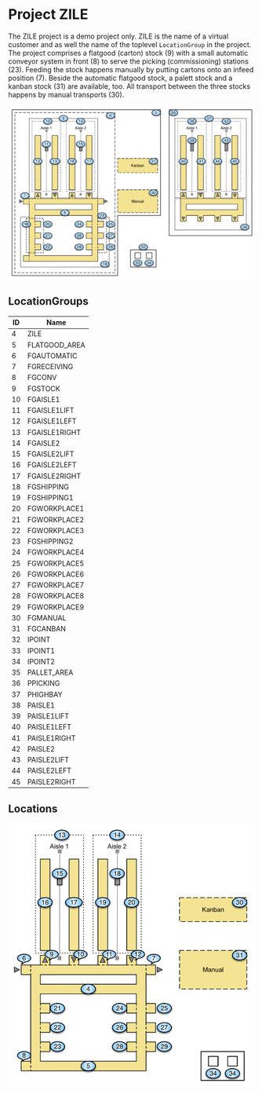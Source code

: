 # Project ZILE

The ZILE project is a demo project only. ZILE is the name of a virtual customer and as well the name of the toplevel `LocationGroup` in the project. The project
comprises a flatgood (carton) stock (9) with a small automatic conveyor system in front (8) to serve the picking (commissioning) stations (23). Feeding the 
stock happens manually by putting cartons onto an infeed position (7). Beside the automatic flatgood stock, a palett stock and a kanban stock (31) are
available, too. All transport between the three stocks happens by manual transports (30).

![Layout][1]

## LocationGroups

ID | Name
---- | ----
 4 | ZILE
 5 | FLATGOOD_AREA
 6 | FGAUTOMATIC
 7 | FGRECEIVING
 8 | FGCONV
 9 | FGSTOCK
10 | FGAISLE1
11 | FGAISLE1LIFT
12 | FGAISLE1LEFT
13 | FGAISLE1RIGHT
14 | FGAISLE2
15 | FGAISLE2LIFT
16 | FGAISLE2LEFT
17 | FGAISLE2RIGHT
18 | FGSHIPPING
19 | FGSHIPPING1
20 | FGWORKPLACE1
21 | FGWORKPLACE2
22 | FGWORKPLACE3
23 | FGSHIPPING2
24 | FGWORKPLACE4
25 | FGWORKPLACE5
26 | FGWORKPLACE6
27 | FGWORKPLACE7
28 | FGWORKPLACE8
29 | FGWORKPLACE9
30 | FGMANUAL
31 | FGCANBAN
32 | IPOINT
33 | IPOINT1
34 | IPOINT2
35 | PALLET_AREA
36 | PPICKING
37 | PHIGHBAY
38 | PAISLE1
39 | PAISLE1LIFT
40 | PAISLE1LEFT
41 | PAISLE1RIGHT
42 | PAISLE2
43 | PAISLE2LIFT
44 | PAISLE2LEFT
45 | PAISLE2RIGHT

## Locations

![Layout][2]

[1]: res/layout.png
[2]: res/location-layout-FG.png
